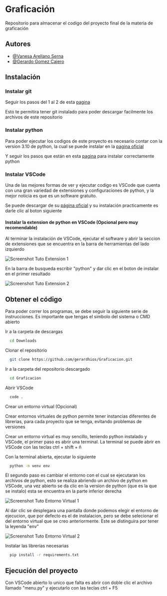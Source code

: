 # Graficación

Repositorio para almacenar el codigo del proyecto final de la materia de graficación

## Autores

- [@Vanesa Arellano Serna](https://github.com/Lomlomm)
- [@Gerardo Gomez Cajero](https://github.com/gerardhios)

## Instalación

### Instalar git

Seguir los pasos del 1 al 2 de esta [pagina](https://www.atlassian.com/es/git/tutorials/install-git#windows)

Esto te permitira tener git instalado para poder descargar facilmente los archivos de este repositorio

### Instalar python

Para poder ejecutar los codigos de este proyecto es necesario contar con la version 3.10 de python, la cual se puede instalar en la [pagina oficial](https://www.python.org/ftp/python/3.10.10/python-3.10.10-amd64.exe)

Y seguir los pasos que están en esta [pagina](https://www.netveloper.com/instalar-python-en-windows) para instalar correctamente python

### Instalar VSCode
Una de las mejores formas de ver y ejecutar codigo es VSCode que cuenta con una gran variedad de extensiones y configuraciones de python, y la mejor noticia es que es un software gratuito.

Se puede descargar de su [página oficial](https://code.visualstudio.com/Download) y su instalación practicamente es darle clic al boton siguiente

#### Instalar la extension de python en VSCode (Opcional pero muy recomendable)

Al terminar la instalación de VSCode, ejecutar el software y abrir la seccion de extensiones que se encuentra en la barra de herramientas del lado izquierdo

![Screenshot Tuto Extension 1](https://github.com/gerardhios/Graficacion/blob/main/assets/extensionstuto1.png)

En la barra de busqueda escribir "python" y dar clic en el boton de instalar en el primer resultado

![Screenshot Tuto Extension 2](https://github.com/gerardhios/Graficacion/blob/main/assets/extensionstuto2.png)
## Obtener el código

Para poder correr los programas, se debe seguir la siguiente serie de instrucciones. Es importante que tengas el simbolo del sistema o CMD abierto

Ir a la carpeta de descargas

```bash
  cd Downloads
```

Clonar el repositorio

```bash
  git clone https://github.com/gerardhios/Graficacion.git
```

Ir a la carpeta del repositorio descargado
```bash
  cd Graficacion
```

Abrir VSCode

```bash
  code .
```

Crear un entorno virtual (Opcional)

Crear entornos virtuales de python permite tener instancias diferentes de librerias, para cada proyecto que se tenga, evitando problemas de versiones

Crear un entorno virtual es muy sencillo, teniendo python instalado y VSCode, el primer paso es abrir una terminal. La terminal se puede abrir en VSCode con las teclas ctrl + shift + ñ

Con la terminal abierta, ejecutar lo siguiente

```bash
  python -m venv env
```

El segundo paso es cambiar el entorno con el cual se ejecutaran los archivos de python, esto se realiza abriendo un archivo de python en VSCode, una vez abierto se da clic en la version de python (que es la que se instalo) esta se encuentra en la parte inferior derecha

![Screenshot Tuto Entorno Virtual 1](https://github.com/gerardhios/Graficacion/blob/main/assets/envtuto1.png)

Al dar clic se desplegara una pantalla donde podemos elegir el entorno de ejecucion, que por defecto es el de instalacion, pero se debe selecionar el del entorno virtual que se creo anteriormente. Este se distinguira por tener la leyenda "env"

![Screenshot Tuto Entorno Virtual 2](https://github.com/gerardhios/Graficacion/blob/main/assets/envtuto2.png)

Instalar las librerias necesarias
```bash
  pip install -r requirements.txt
```
## Ejecución del proyecto
Con VSCode abierto lo unico que falta es abrir con doble clic el archivo llamado "menu.py" y ejecutarlo con las teclas ctrl + F5
